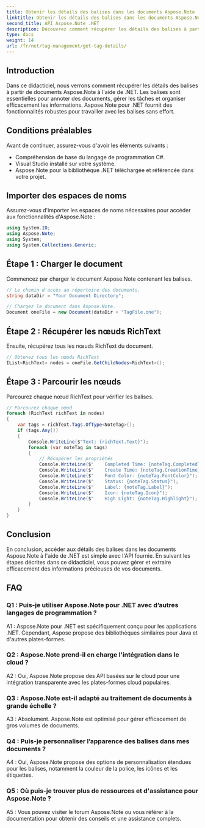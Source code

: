 ```yaml
---
title: Obtenir les détails des balises dans les documents Aspose.Note
linktitle: Obtenir les détails des balises dans les documents Aspose.Note
second_title: API Aspose.Note .NET
description: Découvrez comment récupérer les détails des balises à partir de documents Aspose.Note à l’aide de .NET. Gérez efficacement les tâches avec les API Aspose.Note.
type: docs
weight: 14
url: /fr/net/tag-management/get-tag-details/
---
```

## Introduction

Dans ce didacticiel, nous verrons comment récupérer les détails des balises à partir de documents Aspose.Note à l'aide de .NET. Les balises sont essentielles pour annoter des documents, gérer les tâches et organiser efficacement les informations. Aspose.Note pour .NET fournit des fonctionnalités robustes pour travailler avec les balises sans effort.

## Conditions préalables

Avant de continuer, assurez-vous d'avoir les éléments suivants :

- Compréhension de base du langage de programmation C#.
- Visual Studio installé sur votre système.
- Aspose.Note pour la bibliothèque .NET téléchargée et référencée dans votre projet.

## Importer des espaces de noms

Assurez-vous d'importer les espaces de noms nécessaires pour accéder aux fonctionnalités d'Aspose.Note :

```csharp
using System.IO;
using Aspose.Note;
using System;
using System.Collections.Generic;
```

## Étape 1 : Charger le document

Commencez par charger le document Aspose.Note contenant les balises.

```csharp
// Le chemin d'accès au répertoire des documents.
string dataDir = "Your Document Directory";

// Chargez le document dans Aspose.Note.
Document oneFile = new Document(dataDir + "TagFile.one");
```

## Étape 2 : Récupérer les nœuds RichText

Ensuite, récupérez tous les nœuds RichText du document.

```csharp
// Obtenez tous les nœuds RichText
IList<RichText> nodes = oneFile.GetChildNodes<RichText>();
```

## Étape 3 : Parcourir les nœuds

Parcourez chaque nœud RichText pour vérifier les balises.

```csharp
// Parcourez chaque nœud
foreach (RichText richText in nodes)
{
    var tags = richText.Tags.OfType<NoteTag>();
    if (tags.Any())
    {
        Console.WriteLine($"Text: {richText.Text}");
        foreach (var noteTag in tags)
        {
            // Récupérer les propriétés
            Console.WriteLine($"    Completed Time: {noteTag.CompletedTime}");
            Console.WriteLine($"    Create Time: {noteTag.CreationTime}");
            Console.WriteLine($"    Font Color: {noteTag.FontColor}");
            Console.WriteLine($"    Status: {noteTag.Status}");
            Console.WriteLine($"    Label: {noteTag.Label}");
            Console.WriteLine($"    Icon: {noteTag.Icon}");
            Console.WriteLine($"    High Light: {noteTag.Highlight}");
        }
    }
}
```

## Conclusion

En conclusion, accéder aux détails des balises dans les documents Aspose.Note à l'aide de .NET est simple avec l'API fournie. En suivant les étapes décrites dans ce didacticiel, vous pouvez gérer et extraire efficacement des informations précieuses de vos documents.

## FAQ

### Q1 : Puis-je utiliser Aspose.Note pour .NET avec d’autres langages de programmation ?

A1 : Aspose.Note pour .NET est spécifiquement conçu pour les applications .NET. Cependant, Aspose propose des bibliothèques similaires pour Java et d'autres plates-formes.

### Q2 : Aspose.Note prend-il en charge l'intégration dans le cloud ?

A2 : Oui, Aspose.Note propose des API basées sur le cloud pour une intégration transparente avec les plates-formes cloud populaires.

### Q3 : Aspose.Note est-il adapté au traitement de documents à grande échelle ?

A3 : Absolument. Aspose.Note est optimisé pour gérer efficacement de gros volumes de documents.

### Q4 : Puis-je personnaliser l’apparence des balises dans mes documents ?

A4 : Oui, Aspose.Note propose des options de personnalisation étendues pour les balises, notamment la couleur de la police, les icônes et les étiquettes.

### Q5 : Où puis-je trouver plus de ressources et d'assistance pour Aspose.Note ?

A5 : Vous pouvez visiter le forum Aspose.Note ou vous référer à la documentation pour obtenir des conseils et une assistance complets.
